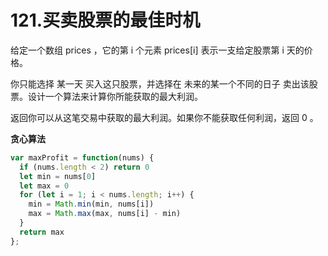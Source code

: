 # 121.买卖股票的最佳时机
给定一个数组 prices ，它的第 i 个元素 prices[i] 表示一支给定股票第 i 天的价格。

你只能选择 某一天 买入这只股票，并选择在 未来的某一个不同的日子 卖出该股票。设计一个算法来计算你所能获取的最大利润。

返回你可以从这笔交易中获取的最大利润。如果你不能获取任何利润，返回 0 。

**贪心算法**
```js
var maxProfit = function(nums) {
  if (nums.length < 2) return 0
  let min = nums[0]
  let max = 0
  for (let i = 1; i < nums.length; i++) {
    min = Math.min(min, nums[i])
    max = Math.max(max, nums[i] - min)
  }
  return max
};
```

